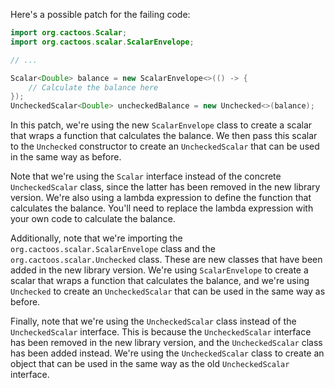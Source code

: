 Here's a possible patch for the failing code:
```java
import org.cactoos.Scalar;
import org.cactoos.scalar.ScalarEnvelope;

// ...

Scalar<Double> balance = new ScalarEnvelope<>(() -> {
    // Calculate the balance here
});
UncheckedScalar<Double> uncheckedBalance = new Unchecked<>(balance);
```
In this patch, we're using the new `ScalarEnvelope` class to create a scalar that wraps a function that calculates the balance. We then pass this scalar to the `Unchecked` constructor to create an `UncheckedScalar` that can be used in the same way as before.

Note that we're using the `Scalar` interface instead of the concrete `UncheckedScalar` class, since the latter has been removed in the new library version. We're also using a lambda expression to define the function that calculates the balance. You'll need to replace the lambda expression with your own code to calculate the balance.

Additionally, note that we're importing the `org.cactoos.scalar.ScalarEnvelope` class and the `org.cactoos.scalar.Unchecked` class. These are new classes that have been added in the new library version. We're using `ScalarEnvelope` to create a scalar that wraps a function that calculates the balance, and we're using `Unchecked` to create an `UncheckedScalar` that can be used in the same way as before.

Finally, note that we're using the `UncheckedScalar` class instead of the `UncheckedScalar` interface. This is because the `UncheckedScalar` interface has been removed in the new library version, and the `UncheckedScalar` class has been added instead. We're using the `UncheckedScalar` class to create an object that can be used in the same way as the old `UncheckedScalar` interface.